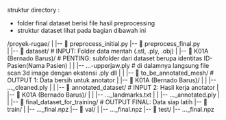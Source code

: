 struktur directory :

* folder final dataset berisi file hasil preprocessing
* struktur dataset lihat pada bagian dibawah ini



/proyek-rugae/
|
|-- 📄 preprocess\_initial.py
|-- 📄 preprocess\_final.py  
|
|-- 📂 dataset/                  # INPUT: Folder data mentah (.stl, .ply, .obj)
|   |-- 📂 K01A (Bernado Barus)/  # PENTING: subfolder dari dataset berupa identitas ID-Pasien(Nama Pasien)
|   |   |-- ...-upperjaw.ply      # di dalamnya langsung file scan 3d image dengan ekstensi .ply dll
|   |
|-- 📂 to\_be\_annotated\_mesh/      # OUTPUT 1: Data bersih untuk anotator
|   |-- 📂 K01A (Bernado Barus)/
|   |   |-- ...\_cleaned.ply
|   |
|-- 📂 annotated\_dataset/         # INPUT 2: Hasil kerja anotator
|   |-- 📂 K01A (Bernado Barus)/
|   |   |-- ...\_landmarks.txt
|   |   |-- ...\_annotated.ply
|   |
|-- 📂 final\_dataset\_for\_training/ # OUTPUT FINAL: Data siap latih
|-- 📂 train/
|   |-- ...\_final.npz
|-- 📂 val/
|   |-- ...\_final.npz
|-- 📂 test/
|-- ...\_final.npz

